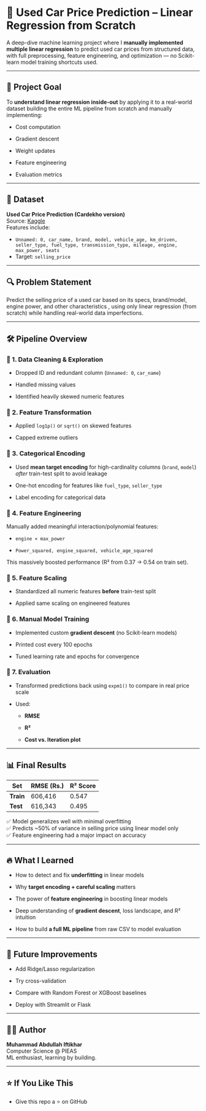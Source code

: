 # **🚗 Used Car Price Prediction – Linear Regression from Scratch**

A deep-dive machine learning project where I **manually implemented multiple linear regression** to predict used car prices from structured data, with full preprocessing, feature engineering, and optimization — no Scikit-learn model training shortcuts used.

---

## **🧠 Project Goal**

To **understand linear regression inside-out** by applying it to a real-world dataset building the entire ML pipeline from scratch and manually implementing:

* Cost computation

* Gradient descent

* Weight updates

* Feature engineering

* Evaluation metrics

---

## **🔧 Dataset**

**Used Car Price Prediction (Cardekho version)**  
 Source: [Kaggle](https://www.kaggle.com/datasets)  
 Features include:

* `Unnamed: 0, car_name, brand, model, vehicle_age, km_driven, seller_type, fuel_type, transmission_type, mileage, engine, max_power, seats`  
* Target: `selling_price`

---

## **🔍 Problem Statement**

Predict the selling price of a used car based on its specs, brand/model, engine power, and other characteristics , using only linear regression (from scratch) while handling real-world data imperfections.

---

## **🛠 Pipeline Overview**

### **🔹 1\. Data Cleaning & Exploration**

* Dropped ID and  redundant column (`Unnamed: 0`, `car_name`)

* Handled missing values

* Identified heavily skewed numeric features

### **🔹 2\. Feature Transformation**

* Applied `log1p()` or `sqrt()` on skewed features

* Capped extreme outliers

### **🔹 3\. Categorical Encoding**

* Used **mean target encoding** for high-cardinality columns (`brand`, `model`) *after* train-test split to avoid leakage

* One-hot encoding for features like `fuel_type`, `seller_type`

* Label encoding for categorical data

### **🔹 4\. Feature Engineering**

Manually added meaningful interaction/polynomial features:

* `engine × max_power`

* `Power_squared, engine_squared, vehicle_age_squared`

This massively boosted performance (R² from 0.37 → 0.54 on train set).

### **🔹 5\. Feature Scaling**

* Standardized all numeric features **before** train-test split

* Applied same scaling on engineered features

### **🔹 6\. Manual Model Training**

* Implemented custom **gradient descent** (no Scikit-learn models)

* Printed cost every 100 epochs

* Tuned learning rate and epochs for convergence

### **🔹 7\. Evaluation**

* Transformed predictions back using `expm1()` to compare in real price scale

* Used:

  * **RMSE**

  * **R²**

  * **Cost vs. Iteration plot**

---

## **📊 Final Results**

| Set | RMSE (Rs.) | R² Score |
| ----- | ----- | ----- |
| **Train** | 606,416 | 0.547 |
| **Test** | 616,343 | 0.495 |

 ✅ Model generalizes well with minimal overfitting  
 ✅ Predicts \~50% of variance in selling price using linear model only  
 ✅ Feature engineering had a major impact on accuracy

---

## 

## **🔥 What I Learned**

* How to detect and fix **underfitting** in linear models

* Why **target encoding \+ careful scaling** matters

* The power of **feature engineering** in boosting linear models

* Deep understanding of **gradient descent**, loss landscape, and R² intuition

* How to build **a full ML pipeline** from raw CSV to model evaluation

---

## **📌 Future Improvements**

* Add Ridge/Lasso regularization

* Try cross-validation

* Compare with Random Forest or XGBoost baselines

* Deploy with Streamlit or Flask

---

## **🧑‍💻 Author**

**Muhammad Abdullah Iftikhar**  
 Computer Science @ PIEAS  
 ML enthusiast, learning by building.

---

## **⭐ If You Like This**

* Give this repo a ⭐ on GitHub

